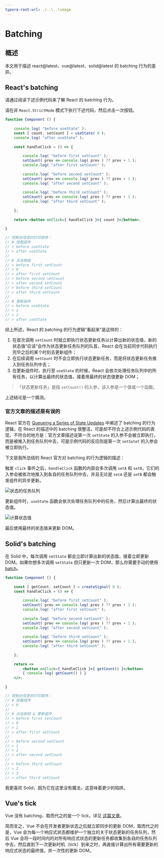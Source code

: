 ```yaml
---
typora-root-url: ./..\..\image
---
```


# Batching

## 概述

本文用于描述 react@latest、vue@latest、solid@latest 的 batching 行为的差异。

## React's batching

请通过阅读下述示例代码来了解 React 的 batching 行为。

请在非 `React.StrictMode` 模式下执行下述代码，然后点击一次按钮。

```jsx
function Component () {
    
    console.log( "before useState" );
    const [ count, setCount ] = useState( 0 );
    console.log( "after useState" );
    
    const handleClick = () => {
        
        console.log( "before first setCount" );
        setCount( prev => console.log( prev ) ?? prev + 1 );
        console.log( "after first setCount" );
        
        console.log( "before second setCount" );
        setCount( prev => console.log( prev ) ?? prev + 1 );
        console.log( "after second setCount" );
        
        console.log( "before third setCount" );
        setCount( prev => console.log( prev ) ?? prev + 1 );
        console.log( "after third setCount" );
        
    };
    
    return <button onClick={ handleClick }>{ count }</button>;
    
}

// 控制台信息的打印顺序：
// # 挂载组件
// > before useState
// > after useState
// 
// # 点击按钮
// > before first setCount
// > 0
// > after first setCount
// > before second setCount
// > after second setCount
// > before third setCount
// > after third setCount
// 
// # 更新组件
// > before useState
// > 1
// > 2
// > after useState
```

综上所述，React 的 batching 的行为逻辑“看起来”是这样的：

1. 在首次调用 `setCount` 时就立即执行状态更新任务以计算出新的状态值，新的状态值“应该”会作为状态更新任务队列的队首，React 会在当前同步代码执行完毕之后的某个时刻去更新组件；
2. 在后续调用 `setCount` 时不会立即执行状态更新任务，而是将状态更新任务推入到任务队列中去；
3. 在更新组件时，执行至 `useState` 的时候，React 会依次处理任务队列中的所有任务，以计算出最终的状态值，接着用最终的状态值更新 DOM；

> 「状态更新任务」是指 `setCount()` 的入参，该入参是一个值或一个函数。

上述结论是一个猜测。

### 官方文章的描述是有误的

React 官方在 [Queueing a Series of State Updates](https://react.dev/learn/queueing-a-series-of-state-updates) 中阐述了 batching 的行为逻辑，在 React 的描述中的 batching 很整洁，可是却不符合上述示例代码的表现，不符合的地方是：官方文章描述说第一次 `setState` 的入参不会被立即执行，而是被推入到任务队列中去，可是示例代码的反应则是第一次 `setSatet` 的入参会被立即执行。

下文是我所总结的 React 官方对 batching 的行为逻辑的描述：

触发 `click` 事件之后，`handleClick` 函数的内部会多次调用 `setA` 和 `setB`，它们的入参会被依次地推入到各自的任务队列中去，并且无论是 `setA` 还是 `setB` 都会触发组件的异步更新。

![状态的任务队列](/javascript/react-handbook/setstate-queue-create.png)

更新组件时，`useState` 函数会依次处理任务队列中的任务，然后计算出最终的状态值。

![计算状态值](/javascript/react-handbook/setstate-queue-calculate.png)

最后使用最终的状态值来更新 DOM。

## Solid's batching

在 Solid 中，每次调用 `setState` 都会立即计算出新的状态值，接着立即更新 DOM。如果你想多次调用 `setState` 但只更新一次 DOM，那么你需要手动的使用 [batch](https://docs.solidjs.com/references/api-reference/reactive-utilities/batch)。

```jsx
function Component () {
    
    const [ getCount, setCount ] = createSignal( 0 );
    const handleClick = () => {
        
		console.log( "before first setCount" );
        setCount( prev => console.log( prev ) ?? prev + 1 );
        console.log( "after first setCount" );
        
        console.log( "before second setCount" );
        setCount( prev => console.log( prev ) ?? prev + 1 );
        console.log( "after second setCount" );
        
        console.log( "before third setCount" );
        setCount( prev => console.log( prev ) ?? prev + 1 );
        console.log( "after third setCount" );
        
    };
    
    return <>
    	<button onClick={ handleClick }>{ getCount() }</button>
    	{ console.log( getCount() ) }
    </>;
    
}

// 控制台信息的打印顺序：
// # 挂载组件
// > 0
//
// # 点击按钮 & 更新组件
// > before first setCount
// > 0
// > 1
// > after first setCount
//
// > before second setCount
// > 1
// > 2
// > after second setCount
//
// > before third setCount
// > 2
// > 3
// > after third setCount
```

我更喜欢 Solid，因为它在这里没有魔法，这意味着更少的陷阱。

## Vue's tick

Vue 没有 batching，取而代之的是一个 tick，详见 [这篇文章](https://vuejs.org/guide/essentials/reactivity-fundamentals.html#dom-update-timing)。

简而言之，Vue 不会在开发者更新状态之后就立即同步的更新 DOM，取而代之的是，Vue 会为每一个响应式状态都维护一个独立的关于状态更新的任务队列，然后 Vue 会将一段时间内的对所有响应式状态的更新任务都收集到各自的任务队列中去，然后直到下一次更新时机（tick）到来之时，再直接计算出所有需要更新的响应式状态的最终值，并一次性的更新 DOM。